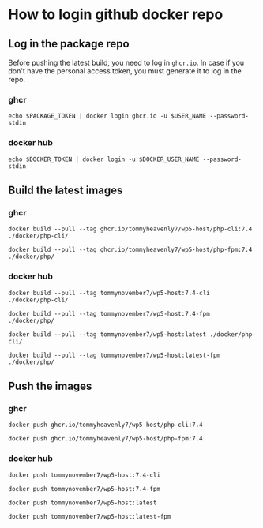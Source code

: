 # How to login github docker repo

## Log in the package repo

Before pushing the latest build, you need to log in `ghcr.io`. 
In case if you don't have the personal access token, you must generate 
it to log in the repo.

### ghcr

```shell script
echo $PACKAGE_TOKEN | docker login ghcr.io -u $USER_NAME --password-stdin
```

### docker hub

```shell script
echo $DOCKER_TOKEN | docker login -u $DOCKER_USER_NAME --password-stdin
```

## Build the latest images

### ghcr

```shell script
docker build --pull --tag ghcr.io/tommyheavenly7/wp5-host/php-cli:7.4 ./docker/php-cli/
```

```shell script
docker build --pull --tag ghcr.io/tommyheavenly7/wp5-host/php-fpm:7.4 ./docker/php/
```

### docker hub

```shell script
docker build --pull --tag tommynovember7/wp5-host:7.4-cli ./docker/php-cli/
```

```shell script
docker build --pull --tag tommynovember7/wp5-host:7.4-fpm ./docker/php/
```

```shell script
docker build --pull --tag tommynovember7/wp5-host:latest ./docker/php-cli/
```

```shell script
docker build --pull --tag tommynovember7/wp5-host:latest-fpm ./docker/php/
```

## Push the images

### ghcr

```shell script
docker push ghcr.io/tommyheavenly7/wp5-host/php-cli:7.4
```

```shell script
docker push ghcr.io/tommyheavenly7/wp5-host/php-fpm:7.4
```

### docker hub

```shell script
docker push tommynovember7/wp5-host:7.4-cli
```

```shell script
docker push tommynovember7/wp5-host:7.4-fpm
```

```shell script
docker push tommynovember7/wp5-host:latest
```

```shell script
docker push tommynovember7/wp5-host:latest-fpm
```
